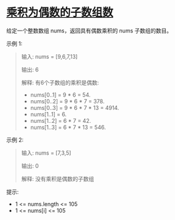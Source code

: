 #  [乘积为偶数的子数组数](https://leetcode.cn/problems/number-of-subarrays-having-even-product)

给定一个整数数组 nums，返回具有偶数乘积的 nums 子数组的数目。

 

示例 1:

> 输入: nums = [9,6,7,13]
> 
> 输出: 6
> 
> 解释: 有6个子数组的乘积是偶数:
> 
> - nums[0..1] = 9 * 6 = 54.
> - nums[0..2] = 9 * 6 * 7 = 378.
> - nums[0..3] = 9 * 6 * 7 * 13 = 4914.
> - nums[1..1] = 6.
> - nums[1..2] = 6 * 7 = 42.
> - nums[1..3] = 6 * 7 * 13 = 546.

示例 2:

> 输入: nums = [7,3,5]
> 
> 输出: 0
> 
> 解释: 没有乘积是偶数的子数组
 

提示:

- 1 <= nums.length <= 105
- 1 <= nums[i] <= 105